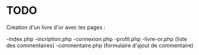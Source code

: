 # TODO

Création d'un livre d'or avec les pages :

-index.php
-incription.php
-connexion.php
-profil.php
-livre-or.php (liste des commentaires)
-commentaire.php (formulaire d'ajout de commentaire)